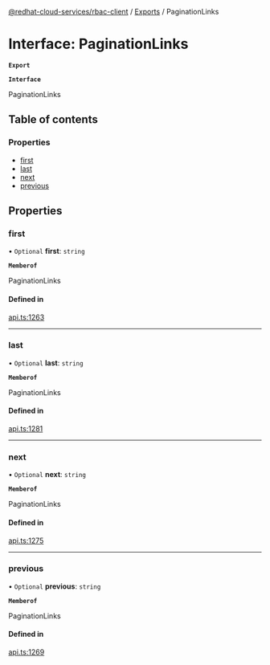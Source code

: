 [@redhat-cloud-services/rbac-client](../README.md) / [Exports](../modules.md) / PaginationLinks

# Interface: PaginationLinks

**`Export`**

**`Interface`**

PaginationLinks

## Table of contents

### Properties

- [first](PaginationLinks.md#first)
- [last](PaginationLinks.md#last)
- [next](PaginationLinks.md#next)
- [previous](PaginationLinks.md#previous)

## Properties

### first

• `Optional` **first**: `string`

**`Memberof`**

PaginationLinks

#### Defined in

[api.ts:1263](https://github.com/mkholjuraev/javascript-clients/blob/master/packages/rbac/api.ts#L1263)

___

### last

• `Optional` **last**: `string`

**`Memberof`**

PaginationLinks

#### Defined in

[api.ts:1281](https://github.com/mkholjuraev/javascript-clients/blob/master/packages/rbac/api.ts#L1281)

___

### next

• `Optional` **next**: `string`

**`Memberof`**

PaginationLinks

#### Defined in

[api.ts:1275](https://github.com/mkholjuraev/javascript-clients/blob/master/packages/rbac/api.ts#L1275)

___

### previous

• `Optional` **previous**: `string`

**`Memberof`**

PaginationLinks

#### Defined in

[api.ts:1269](https://github.com/mkholjuraev/javascript-clients/blob/master/packages/rbac/api.ts#L1269)
